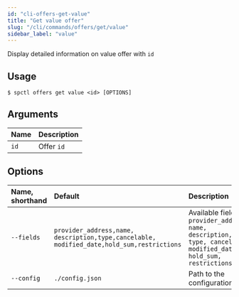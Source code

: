 ```yaml
---
id: "cli-offers-get-value"
title: "Get value offer"
slug: "/cli/commands/offers/get/value"
sidebar_label: "value"
---
```


Display detailed information on value offer with `id`

## Usage

```
$ spctl offers get value <id> [OPTIONS]
```

## Arguments

|**Name**|**Description**|
| :- | :- |
|`id`|Offer `id`|

## Options

|**Name, shorthand**|**Default**|**Description**|
| :- | :- | :- |
|`--fields`|`provider_address,name,`<br/>`description,type,cancelable,`<br/>`modified_date,hold_sum,restrictions`|Available fields: `provider_address, name, description, type, cancelable, modified_date, hold_sum, restrictions`|
|`--config`|`./config.json`|Path to the configuration file|

